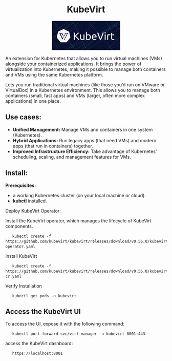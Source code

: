 <div align="center">

# **KubeVirt**

![KubeVirt](../pic/kubevirt.gif)

</div>

An extension for Kubernetes that allows you to run virtual machines (VMs) alongside your containerized applications. It brings the power of virtualization into Kubernetes, making it possible to manage both containers and VMs using the same Kubernetes platform.

Lets you run traditional virtual machines (like those you’d run on VMware or VirtualBox) in a Kubernetes environment. This allows you to manage both containers (small, fast apps) and VMs (larger, often more complex applications) in one place.

## Use cases:

  * __Unified Management:__ Manage VMs and containers in one system (Kubernetes).
  * __Hybrid Applications:__ Run legacy apps (that need VMs) and modern apps (that run in containers) together.
  * __Improved Infrastructure Efficiency:__ Take advantage of Kubernetes’ scheduling, scaling, and management features for VMs.

## Install:

__Prerequisites:__

  * a working Kubernetes cluster (on your local machine or cloud).
  * __kubctl__ installed.

Deploy KubeVirt Operator:

Install the KubeVirt operator, which manages the lifecycle of KubeVirt components.

       kubectl create -f https://github.com/kubevirt/kubevirt/releases/download/v0.56.0/kubevirt-operator.yaml

Install KubeVirt
       
       kubectl create -f https://github.com/kubevirt/kubevirt/releases/download/v0.56.0/kubevirt-cr.yaml

Verify Installation

       kubectl get pods -n kubevirt

## Access the KubeVirt UI

To access the UI, expose it with the following command:

       kubectl port-forward svc/virt-manager -n kubevirt 8001:443

access the KubeVirt dashboard:

       https://localhost:8001
